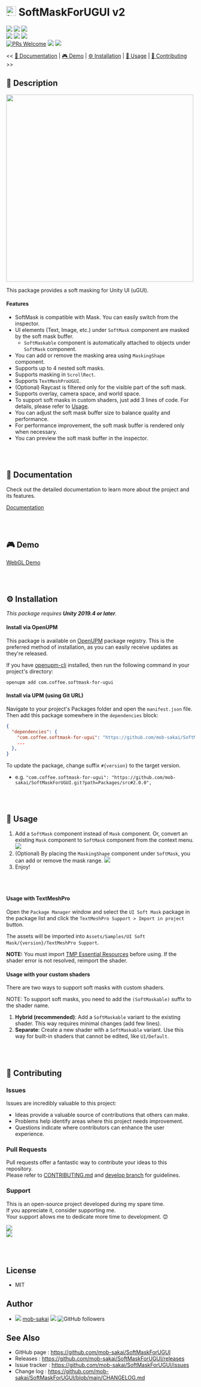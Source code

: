 # <img alt="logo" height="26" src="https://github.com/mob-sakai/mob-sakai/assets/12690315/05eae124-58aa-414d-9e9f-cc65022e9854"/> SoftMaskForUGUI v2

[![](https://img.shields.io/npm/v/com.coffee.softmask-for-ugui?label=openupm&registry_uri=https://package.openupm.com)](https://openupm.com/packages/com.coffee.softmask-for-ugui/)
[![](https://img.shields.io/github/v/release/mob-sakai/SoftMaskForUGUI?include_prereleases)](https://github.com/mob-sakai/SoftMaskForUGUI/releases)
[![](https://img.shields.io/github/release-date/mob-sakai/SoftMaskForUGUI.svg)](https://github.com/mob-sakai/SoftMaskForUGUI/releases)  
![](https://img.shields.io/badge/Unity-2020.1+-57b9d3.svg?style=flat&logo=unity)
[![](https://img.shields.io/github/license/mob-sakai/SoftMaskForUGUI.svg)](https://github.com/mob-sakai/SoftMaskForUGUI/blob/main/LICENSE.txt)
[![](https://mob-sakai.github.io/DocFxForUnity/CodeCoverage/badge_linecoverage.svg)](https://mob-sakai.github.io/TestPkgDev/CodeCoverage/)  
[![PRs Welcome](https://img.shields.io/badge/PRs-welcome-orange.svg)](http://makeapullrequest.com)
[![](https://img.shields.io/github/watchers/mob-sakai/SoftMaskForUGUI.svg?style=social&label=Watch)](https://github.com/mob-sakai/SoftMaskForUGUI/subscription)
[![](https://img.shields.io/twitter/follow/mob_sakai.svg?label=Follow&style=social)](https://twitter.com/intent/follow?screen_name=mob_sakai)

<< [📘 Documentation](#-documentation) | [🎮 Demo](#-demo) | [⚙ Installation](#-installation) | [🚀 Usage](#-usage) | [🤝 Contributing](#-contributing) >>

## 📝 Description

<img src="https://github.com/mob-sakai/mob-sakai/assets/12690315/3cca20d0-8565-49d1-9f5c-0a6dbc2cb2eb" width="500"/>

This package provides a soft masking for Unity UI (uGUI).

#### Features

- SoftMask is compatible with Mask. You can easily switch from the inspector.
- UI elements (Text, Image, etc.) under `SoftMask` component are masked by the soft mask buffer.
  - `SoftMaskable` component is automatically attached to objects under `SoftMask` component.
- You can add or remove the masking area using `MaskingShape` component.
- Supports up to 4 nested soft masks.
- Supports masking in `ScrollRect`.
- Supports `TextMeshProUGUI`.
- (Optional) Raycast is filtered only for the visible part of the soft mask.
- Supports overlay, camera space, and world space.
- To support soft masks in custom shaders, just add 3 lines of code. For details, please refer to [Usage](#usage-with-your-custom-shaders).
- You can adjust the soft mask buffer size to balance quality and performance.
- For performance improvement, the soft mask buffer is rendered only when necessary.
- You can preview the soft mask buffer in the inspector.

<br><br>

## 📄 Documentation

Check out the detailed documentation to learn more about the project and its features.

[Documentation](http://mob-sakai.github.io/SoftMaskForUGUI/)

<br><br>

## 🎮 Demo

[WebGL Demo](http://mob-sakai.github.io/SoftMaskForUGUI/Demo/)

<br><br>

## ⚙ Installation

_This package requires **Unity 2019.4 or later**._

#### Install via OpenUPM

This package is available on [OpenUPM](https://openupm.com) package registry.
This is the preferred method of installation, as you can easily receive updates as they're released.

If you have [openupm-cli](https://github.com/openupm/openupm-cli) installed, then run the following command in your project's directory:

```
openupm add com.coffee.softmask-for-ugui
```

#### Install via UPM (using Git URL)

Navigate to your project's Packages folder and open the `manifest.json` file. Then add this package somewhere in the `dependencies` block:

```json
{
  "dependencies": {
    "com.coffee.softmask-for-ugui": "https://github.com/mob-sakai/SoftMaskForUGUI.git?path=Packages/src",
    ...
  },
}
```

To update the package, change suffix `#{version}` to the target version.

* e.g. `"com.coffee.softmask-for-ugui": "https://github.com/mob-sakai/SoftMaskForUGUI.git?path=Packages/src#2.0.0",`

<br><br>

## 🚀 Usage

1. Add a `SoftMask` component instead of `Mask` component.
   Or, convert an existing `Mask` component to `SoftMask` component from the context menu.
   ![](https://user-images.githubusercontent.com/12690315/48659018-902e2900-ea8e-11e8-9b6e-224365cdde7f.png)
2. (Optional) By placing the `MaskingShape` component under `SoftMask`, you can add or remove the mask range.
   ![](https://user-images.githubusercontent.com/12690315/48661087-01ca9f00-eab0-11e8-8878-772a1ed1fb7b.gif)
3. Enjoy!

<br><br>

#### Usage with TextMeshPro

Open the `Package Manager` window and select the `UI Soft Mask` package in the package list and click the `TextMeshPro Support > Import in project` button.

The assets will be imported into `Assets/Samples/UI Soft Mask/{version}/TextMeshPro Support`.

**NOTE:** You must import [TMP Essential Resources](https://docs.unity3d.com/Packages/com.unity.textmeshpro@3.0/manual/index.html#installation) before using. If the shader error is not resolved, reimport the shader.

#### Usage with your custom shaders

There are two ways to support soft masks with custom shaders.

NOTE: To support soft masks, you need to add the `(SoftMaskable)` suffix to the shader name.

1. **Hybrid (recommended)**: Add a `SoftMaskable` variant to the existing shader.
   This way requires minimal changes (add few lines).
2. **Separate**: Create a new shader with a `SoftMaskable` variant.
   Use this way for built-in shaders that cannot be edited, like `UI/Default`.

<br><br>

## 🤝 Contributing

### Issues

Issues are incredibly valuable to this project:

- Ideas provide a valuable source of contributions that others can make.
- Problems help identify areas where this project needs improvement.
- Questions indicate where contributors can enhance the user experience.

### Pull Requests

Pull requests offer a fantastic way to contribute your ideas to this repository.  
Please refer to [CONTRIBUTING.md](https://github.com/mob-sakai/SoftMaskForUGUI/tree/main/CONTRIBUTING.md)
and [develop branch](https://github.com/mob-sakai/SoftMaskForUGUI/tree/develop) for guidelines.

### Support

This is an open-source project developed during my spare time.  
If you appreciate it, consider supporting me.  
Your support allows me to dedicate more time to development. 😊

[![](https://user-images.githubusercontent.com/12690315/50731629-3b18b480-11ad-11e9-8fad-4b13f27969c1.png)](https://www.patreon.com/join/2343451?)  
[![](https://user-images.githubusercontent.com/12690315/66942881-03686280-f085-11e9-9586-fc0b6011029f.png)](https://github.com/users/mob-sakai/sponsorship)

<br><br>

## License

* MIT

## Author

* ![](https://user-images.githubusercontent.com/12690315/96986908-434a0b80-155d-11eb-8275-85138ab90afa.png) [mob-sakai](https://github.com/mob-sakai) [![](https://img.shields.io/twitter/follow/mob_sakai.svg?label=Follow&style=social)](https://twitter.com/intent/follow?screen_name=mob_sakai) ![GitHub followers](https://img.shields.io/github/followers/mob-sakai?style=social)

## See Also

* GitHub page : https://github.com/mob-sakai/SoftMaskForUGUI
* Releases : https://github.com/mob-sakai/SoftMaskForUGUI/releases
* Issue tracker : https://github.com/mob-sakai/SoftMaskForUGUI/issues
* Change log : https://github.com/mob-sakai/SoftMaskForUGUI/blob/main/CHANGELOG.md
